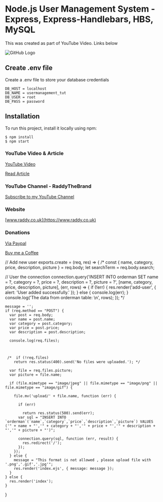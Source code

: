 # Node.js User Management System - Express, Express-Handlebars, HBS, MySQL

This was created as part of YouTube Video. Links below

![GitHub Logo](https://raddy.co.uk/wp-content/uploads/2021/02/nodejs-user-management-system-crud-blog_compressed.jpg)


## Create .env file
Create a .env file to store your database credentials

```
DB_HOST = localhost
DB_NAME = usermanagement_tut
DB_USER = root
DB_PASS = password
```

## Installation
To run this project, install it locally using npm:

```
$ npm install
$ npm start
```


### YouTube Video & Article

[YouTube Video](https://youtu.be/1aXZQcG2Y6I)

[Read Article](https://raddy.co.uk/blog/simple-user-management-system-nodejs-express-mysql-handlebards/)

### YouTube Channel - RaddyTheBrand

[Subscribe to my YouTube Channel](https://www.youtube.com/channel/UCvXscyQ0cLzPZeNOeXI45Sw?sub_confirmation=1)

### Website
[www.raddy.co.uk](https://www.raddy.co.uk)

### Donations
[Via Paypal](https://www.paypal.me/RadoslavAngelov)

[Buy me a Coffee](https://www.buymeacoffee.com/RaddyTheBrand)




// Add new user
exports.create = (req, res) => {
  /*  const { name, category, price, description, picture } = req.body;
   let searchTerm = req.body.search;
 
   // User the connection
   connection.query('INSERT INTO orderman SET name = ?, category = ?, price = ?, description = ?, picture = ?', [name, category, price, description, picture], (err, rows) => {
     if (!err) {
       res.render('add-user', { alert: 'User added successfully.' });
     } else {
       console.log(err);
     }
     console.log('The data from orderman table: \n', rows);
   }); */

 
    message = '';
    if (req.method == "POST") {
      var post = req.body;
      var name = post.name;
      var category = post.category;
      var price = post.price;
      var description = post.description;
    
      console.log(req.files);



     /*  if (!req.files)
        return res.status(400).send('No files were uploaded.'); */

      var file = req.files.picture;
      var picture = file.name;

      if (file.mimetype == "image/jpeg" || file.mimetype == "image/png" || file.mimetype == "image/gif") {

        file.mv('upload/' + file.name, function (err) {

          if (err)

            return res.status(500).send(err);
          var sql = "INSERT INTO `orderman`(`name`,`category`,`price`,`description`,`picture`) VALUES ('" + name + "','" + category + "','" + price + "','" + description + "','" + picture + "')";

          connection.query(sql, function (err, result) {
            res.redirect('/');
          });
        });
      } else {
        message = "This format is not allowed , please upload file with '.png','.gif','.jpg'";
        res.render('index.ejs', { message: message });
      }
    } else {
      res.render('index');
    }
}

